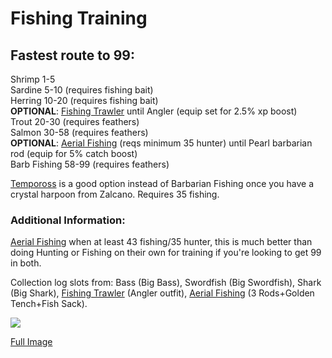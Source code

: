 # Fishing Training

## Fastest route to 99:

Shrimp 1-5\
Sardine 5-10 (requires fishing bait)\
Herring 10-20 (requires fishing bait)\
**OPTIONAL**: [Fishing Trawler](../../minigames/fishing-trawler.md) until Angler (equip set for 2.5% xp boost)\
Trout 20-30 (requires feathers)\
Salmon 30-58 (requires feathers)\
**OPTIONAL**: [Aerial Fishing](aerial-fishing.md) (reqs minimum 35 hunter) until Pearl barbarian rod (equip for 5% catch boost)\
Barb Fishing 58-99 (requires feathers)

[Tempoross](tempoross.md) is a good option instead of Barbarian Fishing once you have a crystal harpoon from Zalcano. Requires 35 fishing.

### Additional Information:

[Aerial Fishing](aerial-fishing.md) when at least 43 fishing/35 hunter, this is much better than doing Hunting or Fishing on their own for training if you're looking to get 99 in both.

Collection log slots from: Bass (Big Bass), Swordfish (Big Swordfish), Shark (Big Shark), [Fishing Trawler](../../minigames/fishing-trawler.md) (Angler outfit), [Aerial Fishing](aerial-fishing.md) (3 Rods+Golden Tench+Fish Sack).

&#x20;

![](../../.gitbook/assets/fishingxp.png)

[Full Image](https://i.imgur.com/0PUaA3J.png)

